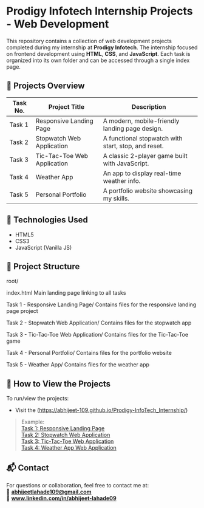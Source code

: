 # Prodigy Infotech Internship Projects - Web Development

This repository contains a collection of web development projects completed during my internship at **Prodigy Infotech**. The internship focused on frontend development using **HTML**, **CSS**, and **JavaScript**. Each task is organized into its own folder and can be accessed through a single index page.

## 🚀 Projects Overview

| Task No. | Project Title                  | Description                                      |
|----------|--------------------------------|--------------------------------------------------|
| Task 1   | Responsive Landing Page        | A modern, mobile-friendly landing page design.   |
| Task 2   | Stopwatch Web Application      | A functional stopwatch with start, stop, and reset. |
| Task 3   | Tic-Tac-Toe Web Application    | A classic 2-player game built with JavaScript.   |
| Task 4   | Weather App                    | An app to display real-time weather info.        |
| Task 5   | Personal Portfolio             | A portfolio website showcasing my skills.        |

## 🧩 Technologies Used

- HTML5
- CSS3
- JavaScript (Vanilla JS)

## 📂 Project Structure
root/

index.html
Main landing page linking to all tasks

Task 1 - Responsive Landing Page/
Contains files for the responsive landing page project

Task 2 - Stopwatch Web Application/
Contains files for the stopwatch app

Task 3 - Tic-Tac-Toe Web Application/
Contains files for the Tic-Tac-Toe game

Task 4 - Personal Portfolio/
Contains files for the portfolio website

Task 5 - Weather App/
Contains files for the weather app



## 🔗 How to View the Projects

To run/view the projects:

- Visit the (https://abhijeet-109.github.io/Prodigy-InfoTech_Internship/)


> Example:  
> [Task 1: Responsive Landing Page](https://rb.gy/ckxwbd)  
> [Task 2: Stopwatch Web Application](https://shorturl.at/lOr1c)   
> [Task 3: Tic-Tac-Toe Web Application](https://abhijeet-109.github.io/Prodigy-InfoTech_Internship/Task%203%20Tic-Tac-Toe%20(game)%20Web%20Application/)    
> [Task 4: Weather App Web Application](https://abhijeet-109.github.io/Prodigy-InfoTech_Internship/Task%204%20Weather%20App%20(%20API%20Handling%20)/)

## 📬 Contact

For questions or collaboration, feel free to contact me at:  
📧 **abhijeetlahade109@gmail.com**   
🔗 **www.linkedin.com/in/abhijeet-lahade09**
